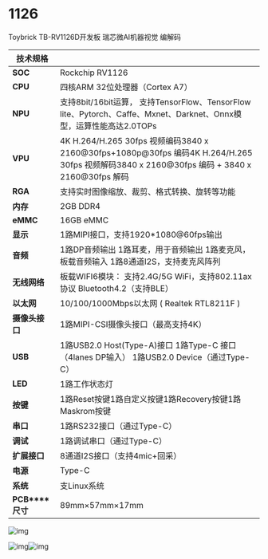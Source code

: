 # 1126

Toybrick TB-RV1126D开发板 瑞芯微AI机器视觉 编解码



| **技术规格**    |                                                              |
| --------------- | ------------------------------------------------------------ |
| **SOC**         | Rockchip RV1126                                              |
| **CPU**         | 四核ARM 32位处理器（Cortex A7）                              |
| **NPU**         | 支持8bit/16bit运算， 支持TensorFlow、TensorFlow lite、Pytorch、Caffe、Mxnet、Darknet、Onnx模型，运算性能高达2.0TOPs |
| **VPU**         | 4K H.264/H.265 30fps 视频编码3840 x 2160@30fps+1080p@30fps 编码4K H.264/H.265 30fps 视频解码3840 x 2160@30fps 编码 + 3840 x 2160@30fps 解码 |
| **RGA**         | 支持实时图像缩放、裁剪、格式转换、旋转等功能                 |
| **内存**        | 2GB DDR4                                                     |
| **eMMC**        | 16GB eMMC                                                    |
| **显示**        | 1路MIPI接口，支持1920*1080@60fps输出                         |
| **音频**        | 1路DP音频输出 1路耳麦，用于音频输出 1路麦克风，板载音频输入 1路8通道I2S，支持麦克风阵列 |
| **无线网络**    | 板载WIFI6模块： 支持2.4G/5G WiFi，支持802.11ax协议 Bluetooth4.2（支持BLE） |
| **以太网**      | 10/100/1000Mbps以太网 ( Realtek RTL8211F )                   |
| **摄像头接口**  | 1路MIPI-CSI摄像头接口（最高支持4K）                          |
| **USB**         | 1路USB2.0 Host(Type-A)接口 1路Type-C 接口（4lanes DP输入） 1路USB2.0 Device（通过Type-C） |
| **LED**         | 1路工作状态灯                                                |
| **按键**        | 1路Reset按键1路自定义按键1路Recovery按键1路Maskrom按键       |
| **串口**        | 1路RS232接口（通过Type-C）                                   |
| **调试**        | 1路调试串口（通过Type-C）                                    |
| **扩展接口**    | 8通道I2S接口（支持4mic+回采）                                |
| **电源**        | Type-C                                                       |
| **系统**        | 支Linux系统                                                  |
| **PCB****尺寸** | 89mm×57mm×17mm                                               |

![img](https://img.alicdn.com/imgextra/i3/2201524870375/O1CN01CgIWkK1EdnDNQJzHJ_!!2201524870375.png)

![img](https://img.alicdn.com/imgextra/i1/2201524870375/O1CN01zZ3yP21EdnDPfYDdm_!!2201524870375.jpg)![img](https://img.alicdn.com/imgextra/i1/2201524870375/O1CN01YIW0yx1EdnDIoen31_!!2201524870375.jpg)


